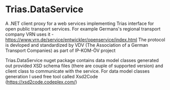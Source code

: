 # Trias.DataService
A .NET client proxy for a web services implementing Trias interface for open public transport services.
For example Germans's regional transport company VRN uses it - https://www.vrn.de/service/entwickler/openservice/index.html
The protocol is devloped and standardized by VDV (The Association of a German Transport Companies) as part of IP-KOM-ÖV project

Trias.DataService nuget package contains data model classes generated out provided XSD schema files (there are couple of supported version) and client class to communicate with the service.
For data model classes generation I used free tool called Xsd2Code (https://xsd2code.codeplex.com/)
